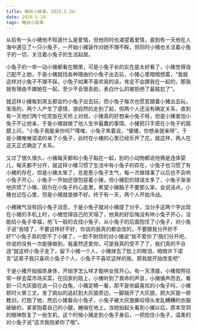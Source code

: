 ```yaml
---
title: 睡前小故事，2020.5.24~
date: 2020-5-24
tags: 睡前小故事
---
```


从前有一头小猪他不知道什么是爱情，但他同时也渴望着爱情，直到有一天他在人海中遇见了一只小兔子，一开始小猪装作对她不理不睬，但同时小猪也关注着小兔子的一切，关注着小兔子的生活起居。<!-- more -->

小兔子的一举一动小猪都看在眼里，可是小兔子长的实在是太好看了，小猪觉得自己配不上她，于是小猪就找各种理由约小兔子出去玩，小猪心里暗暗想着，“我就这样对小兔子不理不踩，小兔子如果不喜欢我的话，肯定不会跟我在一起的，那我就有理由不跟她在一起，至少不会很丢脸，表白什么的被拒绝了最尴尬了”。


就这样小猪每到周五都会约小兔子出去玩，而小兔子每次也愿意跟着小猪出去玩，渐渐的，两个人产生了感情，很自然的走到了起，但两个人还没有确定关系，直到有一天他们两个吃完饭在天桥上对视，小猪真的好想亲小兔子呀，但是小猪害怕小兔子不让他亲，于是小猪就做了他人生中最蠢的事情。小猪把只手搭在小免子的肩膀上问，“小兔子我能亲你吗?”噗嗤，小兔子笑着说，“傻猪，你想亲就亲呀”，于是小猪唯唯诺诺的亲了小兔子，此时在小猪的心里已经乐开了花，就这样，两人在这天正式确定了关系。


又过了很久很久，小猪每天都和小兔子黏在一起，别的小动物都说他俩是连体婴儿，每天都不分开，就这样小猪习惯了生活中有小兔子的存在，小兔子也习惯了有小猪的存在，但是小猪太笨了，总是惹小兔子生气，每一次做错事了以后也不会哄小兔子开心，小兔子一开始还很包容着小猪，但小猪犯的错误太多了，小兔子渐渐地厌烦了小猪，因为在小兔子的心底里，希望小猪脑子不要那么笨，会说话点，小猪也记在心里，但是小猪就是做不好。终于有一天，两个人开始冷战。


小猪赌气没有回小兔子消息，于是小兔子就对小猪提了分手，当分手这两个字出现在小猪的手机上时，小猪觉得自己的天塌了，他真的好后悔没有哄小兔子开心，没能给小兔子幸福，他飞一般的去找小兔子，从小兔子的后面抱住了小兔子，对小兔子说“我错了，不要这样好不好，你说的我真的都会改的，不要跟我分开好不好?”小兔子真的受不了小猪了，一脸不耐烦的对小猪说“我不爱你了!我们分开吧，你说的没有一次能够做到，我虽然还爱你，可是我真的受不了了，我们真的不合适”就这样小兔子走了，留下小猪一个人，小猪抹去了脸上的眼泪，暗暗许下诺言“这辈子我只喜欢小兔子个人，小兔子不喜欢这样的我，那我就开始改变吧”


于是小猪开始锻炼身体，开始学怎么样才能哄女孩开心。有一天清晨，小猪按照往常一样去菜市场买菜，在回家的路上，小猪听到了救命的声音，小猪循声而去，看到一只大灰狼在追一只小白兔，小猪定睛一看，那不是他最喜欢的小兔子吗，小猪顿时火冒三丈，发了疯似的追赶到大灰狼旁边，一脚踹开了大灰狼，把大灰狼一顿教训，打跑了他，然后小猪看向小兔子，小兔子被大灰狼撕咬得头发乱糟糟的衣服破破的，紧紧抱着自己的小腿，蜷缩在地上，当她抬起头看到小猪以后，原本空洞的眼神恢复了一些生机，这个时候小猪走到小兔子身后，一把抱住小兔子，温柔的对小兔子说“这次我抱紧你了哦”。